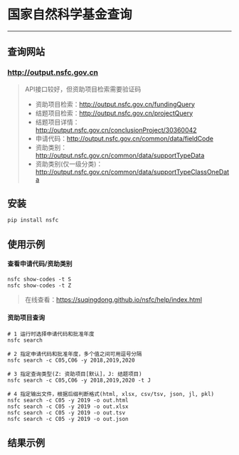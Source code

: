 # 国家自然科学基金查询
---
## 查询网站
### http://output.nsfc.gov.cn
> API接口较好，但资助项目检索需要验证码
> - 资助项目检索：http://output.nsfc.gov.cn/fundingQuery
> - 结题项目检索：http://output.nsfc.gov.cn/projectQuery
> - 结题项目详情：http://output.nsfc.gov.cn/conclusionProject/30360042
> - 申请代码：http://output.nsfc.gov.cn/common/data/fieldCode
> - 资助类别：http://output.nsfc.gov.cn/common/data/supportTypeData
> - 资助类别(仅一级分类)：http://output.nsfc.gov.cn/common/data/supportTypeClassOneData

## 安装
```bash
pip install nsfc
```

## 使用示例
#### 查看申请代码/资助类别
```
nsfc show-codes -t S
nsfc show-codes -t Z
```
> 在线查看：https://suqingdong.github.io/nsfc/help/index.html

#### 资助项目查询
```
# 1 运行时选择申请代码和批准年度
nsfc search

# 2 指定申请代码和批准年度，多个值之间可用逗号分隔
nsfc search -c C05,C06 -y 2018,2019,2020

# 3 指定查询类型(Z: 资助项目[默认]，J: 结题项目)
nsfc search -c C05,C06 -y 2018,2019,2020 -t J

# 4 指定输出文件，根据后缀判断格式(html, xlsx, csv/tsv, json, jl, pkl)
nsfc search -c C05 -y 2019 -o out.html
nsfc search -c C05 -y 2019 -o out.xlsx
nsfc search -c C05 -y 2019 -o out.tsv
nsfc search -c C05 -y 2019 -o out.json
```


## 结果示例
